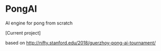 # PongAI
AI engine for pong from scratch

[Current project]


based on http://nifty.stanford.edu/2018/guerzhoy-pong-ai-tournament/
